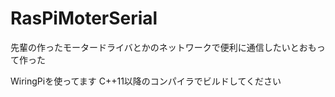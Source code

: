 # RasPiMoterSerial

先輩の作ったモータードライバとかのネットワークで便利に通信したいとおもって作った

WiringPiを使ってます C++11以降のコンパイラでビルドしてください
